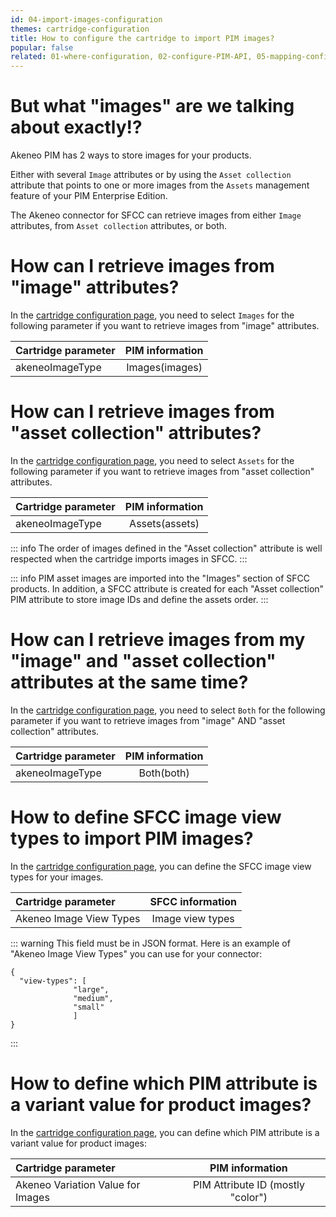 ```yaml
---
id: 04-import-images-configuration
themes: cartridge-configuration
title: How to configure the cartridge to import PIM images?
popular: false
related: 01-where-configuration, 02-configure-PIM-API, 05-mapping-configuration, 06-categories-configuration, 03-products-filter-configuration
---
```


# But what "images" are we talking about exactly!?

Akeneo PIM has 2 ways to store images for your products.

Either with several `Image` attributes or by using the `Asset collection` attribute that points to one or more images from the `Assets` management feature of your PIM Enterprise Edition.

The Akeneo connector for SFCC can retrieve images from either `Image` attributes, from `Asset collection` attributes, or both.

# How can I retrieve images from "image" attributes?

In the [cartridge configuration page](01-where-configuration.html), you need to select `Images` for the following parameter if you want to retrieve images from "image" attributes.

| Cartridge parameter           | PIM information        |
| :-----------------------------| :---------------------: |
| akeneoImageType               |  Images(images)        |


# How can I retrieve images from "asset collection" attributes?

In the [cartridge configuration page](01-where-configuration.html), you need to select `Assets` for the following parameter if you want to retrieve images from "asset collection" attributes.

| Cartridge parameter           | PIM information        |
| :-----------------------------| :---------------------: |
| akeneoImageType               |  Assets(assets)        |

::: info
The order of images defined in the "Asset collection" attribute is well respected when the cartridge imports images in SFCC.
:::

::: info
PIM asset images are imported into the "Images" section of SFCC products.
In addition, a SFCC attribute is created for each "Asset collection" PIM attribute to store image IDs and define the assets order.
:::

# How can I retrieve images from my "image" and "asset collection" attributes at the same time?

In the [cartridge configuration page](01-where-configuration.html), you need to select `Both` for the following parameter if you want to retrieve images from "image" AND "asset collection" attributes.

| Cartridge parameter           | PIM information        |
| :-----------------------------| :---------------------: |
| akeneoImageType               |  Both(both)            |

# How to define SFCC image view types to import PIM images?

In the [cartridge configuration page](01-where-configuration.html), you can define the SFCC image view types for your images.

| Cartridge parameter           | SFCC information        |
| :-----------------------------| :---------------------: |
| Akeneo Image View Types       |  Image view types       |

::: warning
This field must be in JSON format.
Here is an example of "Akeneo Image View Types" you can use for your connector:
```
{
  "view-types": [
              "large",
              "medium",
              "small"
              ]
}
```
:::

# How to define which PIM attribute is a variant value for product images?

In the [cartridge configuration page](01-where-configuration.html), you can define which PIM attribute is a variant value for product images:

| Cartridge parameter                     | PIM information                      |
| :---------------------------------------| :----------------------------------: |
| Akeneo Variation Value for Images       |  PIM Attribute ID (mostly "color")   |
